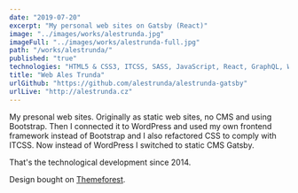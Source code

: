 ```yaml
---
date: "2019-07-20"
excerpt: "My personal web sites on Gatsby (React)"
image: "../images/works/alestrunda.jpg"
imageFull: "../images/works/alestrunda-full.jpg"
path: "/works/alestrunda/"
published: "true"
technologies: "HTML5 & CSS3, ITCSS, SASS, JavaScript, React, GraphQL, Webpack"
title: "Web Ales Trunda"
urlGithub: "https://github.com/alestrunda/alestrunda-gatsby"
urlLive: "http://alestrunda.cz"
---
```


My presonal web sites. Originally as static web sites, no CMS and using Bootstrap. Then I connected it to WordPress and used my own frontend framework instead of Bootstrap and I also refactored CSS to comply with ITCSS. Now instead of WordPress I switched to static CMS Gatsby.

That's the technological development since 2014.

Design bought on [Themeforest](https://themeforest.net/item/arthenon-creative-one-page-psd-template/7279067).
